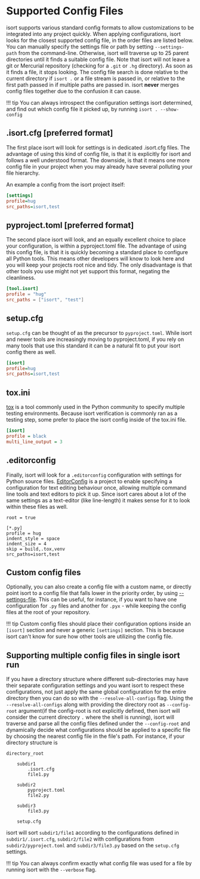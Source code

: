 Supported Config Files
========

isort supports various standard config formats to allow customizations to be integrated into any project quickly.
When applying configurations, isort looks for the closest supported config file, in the order files are listed below.
You can manually specify the settings file or path by setting `--settings-path` from the command-line. Otherwise, isort will
traverse up to 25 parent directories until it finds a suitable config file.
Note that isort will not leave a git or Mercurial repository (checking for a `.git` or `.hg` directory).
As soon as it finds a file, it stops looking. The config file search is done relative to the current directory if `isort .`
or a file stream is passed in, or relative to the first path passed in if multiple paths are passed in.
isort **never** merges config files together due to the confusion it can cause.

!!! tip
    You can always introspect the configuration settings isort determined, and find out which config file it picked up, by running `isort . --show-config`



## .isort.cfg **[preferred format]**

The first place isort will look for settings is in dedicated .isort.cfg files.
The advantage of using this kind of config file, is that it is explicitly for isort and follows a well understood format.
The downside, is that it means one more config file in your project when you may already have several polluting your file hierarchy.

An example a config from the isort project itself:

```ini
[settings]
profile=hug
src_paths=isort,test
```

## pyproject.toml **[preferred format]**

The second place isort will look, and an equally excellent choice to place your configuration, is within a pyproject.toml file.
The advantage of using this config file, is that it is quickly becoming a standard place to configure all Python tools.
This means other developers will know to look here and you will keep your projects root nice and tidy.
The only disadvantage is that other tools you use might not yet support this format, negating the cleanliness.

```toml
[tool.isort]
profile = "hug"
src_paths = ["isort", "test"]
```

## setup.cfg

`setup.cfg` can be thought of as the precursor to `pyproject.toml`. While isort and newer tools are increasingly moving to pyproject.toml, if you rely on many tools that
use this standard it can be a natural fit to put your isort config there as well.


```ini
[isort]
profile=hug
src_paths=isort,test
```

## tox.ini

[tox](https://tox.readthedocs.io/en/latest/) is a tool commonly used in the Python community to specify multiple testing environments.
Because isort verification is commonly ran as a testing step, some prefer to place the isort config inside of the tox.ini file.

```ini
[isort]
profile = black
multi_line_output = 3
```

## .editorconfig

Finally, isort will look for a `.editorconfig` configuration with settings for Python source files. [EditorConfig](https://editorconfig.org/) is a project to enable specifying a configuration for text editing behaviour once, allowing multiple command line tools and text editors to pick it up. Since isort cares about a lot of the same settings as a text-editor (like line-length) it makes sense for it to look within these files
as well.

```
root = true

[*.py]
profile = hug
indent_style = space
indent_size = 4
skip = build,.tox,venv
src_paths=isort,test
```

## Custom config files

Optionally, you can also create a config file with a custom name, or directly point isort to a config file that falls lower in the priority order, by using [--settings-file](https://pycqa.github.io/isort/docs/configuration/options.html#settings-path).
This can be useful, for instance, if you want to have one configuration for `.py` files and another for `.pyx` - while keeping the config files at the root of your repository.

!!! tip
    Custom config files should place their configuration options inside an `[isort]` section and never a generic `[settings]` section. This is because isort can't know for sure
    how other tools are utilizing the config file.


## Supporting multiple config files in single isort run

If you have a directory structure where different sub-directories may have their separate configuration settings and you want isort to respect these configurations, not just apply the same global configuration for the entire directory then you can do so with the `--resolve-all-configs` flag. Using the `--resolve-all-configs` along with providing the directory root as `--config-root` argument(if the config-root is not explicitly defined, then isort will consider the current directory `.` where the shell is running), isort will traverse and parse all the config files defined under the `--config-root` and dynamically decide what configurations should be applied to a specific file by choosing the nearest config file in the file's path. For instance, if your directory structure is

```
directory_root

    subdir1
        .isort.cfg
        file1.py

    subdir2
        pyproject.toml
        file2.py

    subdir3
        file3.py

    setup.cfg
```

isort will sort `subdir1/file1` according to the configurations defined in `subdir1/.isort.cfg`, `subdir2/file2` with configurations from `subdir2/pyproject.toml` and `subdir3/file3.py` based on the `setup.cfg` settings.

!!! tip
You can always confirm exactly what config file was used for a file by running isort with the `--verbose` flag.
